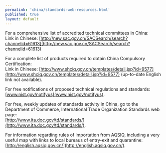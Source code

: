 ```yaml
--- 
permalink: 'china/standards-web-resources.html' 
published: true 
layout: default
---
```

For a comprehensive list of accredited technical committees in China:  
Link in Chinese: [http://new.sac.gov.cn/SACSearch/search?channelid=61613](http://new.sac.gov.cn/SACSearch/search?channelid=61613)  

For a complete list of products required to obtain China Compulsory Certification:  
Link in Chinese: [http://www.shciq.gov.cn/templates/detail.jsp?id=9577](http://www.shciq.gov.cn/templates/detail.jsp?id=9577) (up-to-date English link not available).

For free notifications of proposed technical regulations and standards:  
[www.nist.gov/notifyus](www.nist.gov/notifyus).  

For free, weekly updates of standards activity in China, go to the Department of Commerce, International Trade Organization Standards web page:  
[http://www.ita.doc.gov/td/standards/](http://www.ita.doc.gov/td/standards/).

For information regarding rules of importation from AQSIQ, including a very useful map with links to local bureaus of entry-exit and quarantine:   
[http://english.aqsiq.gov.cn/](http://english.aqsiq.gov.cn/).  
